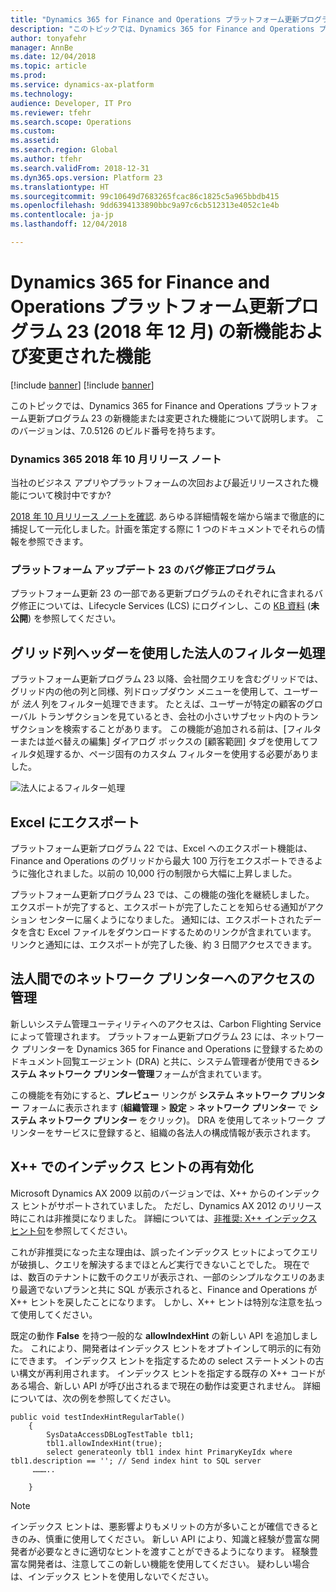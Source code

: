```yaml
---
title: "Dynamics 365 for Finance and Operations プラットフォーム更新プログラム 23 (2018 年 12 月) の新機能および変更された機能"
description: "このトピックでは、Dynamics 365 for Finance and Operations プラットフォーム更新プログラム 23 (2018 年 12 月) の新機能または変更された機能について説明します。"
author: tonyafehr
manager: AnnBe
ms.date: 12/04/2018
ms.topic: article
ms.prod: 
ms.service: dynamics-ax-platform
ms.technology: 
audience: Developer, IT Pro
ms.reviewer: tfehr
ms.search.scope: Operations
ms.custom: 
ms.assetid: 
ms.search.region: Global
ms.author: tfehr
ms.search.validFrom: 2018-12-31
ms.dyn365.ops.version: Platform 23
ms.translationtype: HT
ms.sourcegitcommit: 99c10649d7683265fcac86c1825c5a965bbdb415
ms.openlocfilehash: 9dd6394133890bbc9a97c6cb512313e4052c1e4b
ms.contentlocale: ja-jp
ms.lasthandoff: 12/04/2018

---
```

# <a name="whats-new-or-changed-in-dynamics-365-for-finance-and-operations-platform-update-23-december-2018"></a>Dynamics 365 for Finance and Operations プラットフォーム更新プログラム 23 (2018 年 12 月) の新機能および変更された機能

[!include [banner](../includes/banner.md)]
[!include [banner](../includes/preview-banner.md)]

このトピックでは、Dynamics 365 for Finance and Operations プラットフォーム更新プログラム 23 の新機能または変更された機能について説明します。 このバージョンは、7.0.5126 のビルド番号を持ちます。

### <a name="dynamics-365-october-18-release-notes"></a>Dynamics 365 2018 年 10 月リリース ノート
当社のビジネス アプリやプラットフォームの次回および最近リリースされた機能について検討中ですか? 

[2018 年 10 月リリース ノートを確認](https://go.microsoft.com/fwlink/?linkid=870424). あらゆる詳細情報を端から端まで徹底的に捕捉して一元化しました。計画を策定する際に 1 つのドキュメントでそれらの情報を参照できます。 

### <a name="platform-update-23-bug-fixes"></a>プラットフォーム アップデート 23 のバグ修正プログラム
プラットフォーム更新 23 の一部である更新プログラムのそれぞれに含まれるバグ修正については、Lifecycle Services (LCS) にログインし、この [KB 資料](https://go.microsoft.com/fwlink/?linkid=) (**未公開**) を参照してください。

## <a name="legal-entity-filtering-using-grid-column-headers"></a>グリッド列ヘッダーを使用した法人のフィルター処理
プラットフォーム更新プログラム 23 以降、会社間クエリを含むグリッドでは、グリッド内の他の列と同様、列ドロップダウン メニューを使用して、ユーザーが *法人* 列をフィルター処理できます。 たとえば、ユーザーが特定の顧客のグローバル トランザクションを見ているとき、会社の小さいサブセット内のトランザクションを検索することがあります。 この機能が追加される前は、[フィルターまたは並べ替えの編集] ダイアログ ボックスの [顧客範囲] タブを使用してフィルタ処理するか、ページ固有のカスタム フィルターを使用する必要がありました。

![法人によるフィルター処理](media/legalEntityFiltering.png  "法人によるフィルター処理")

## <a name="export-to-excel"></a>Excel にエクスポート
プラットフォーム更新プログラム 22 では、Excel へのエクスポート機能は、Finance and Operations のグリッドから最大 100 万行をエクスポートできるように強化されました。以前の 10,000 行の制限から大幅に上昇しました。 

プラットフォーム更新プログラム 23 では、この機能の強化を継続しました。 エクスポートが完了すると、エクスポートが完了したことを知らせる通知がアクション センターに届くようになりました。 通知には、エクスポートされたデータを含む Excel ファイルをダウンロードするためのリンクが含まれています。 リンクと通知には、エクスポートが完了した後、約 3 日間アクセスできます。 

## <a name="manage-access-to-network-printers-across-legal-entities"></a>法人間でのネットワーク プリンターへのアクセスの管理
新しいシステム管理ユーティリティへのアクセスは、Carbon Flighting Service によって管理されます。 プラットフォーム更新プログラム 23 には、ネットワーク プリンターを Dynamics 365 for Finance and Operations に登録するためのドキュメント回覧エージェント (DRA) と共に、システム管理者が使用できる**システム ネットワーク プリンター管理**フォームが含まれています。

この機能を有効にすると、**プレビュー** リンクが **システム ネットワーク プリンター** フォームに表示されます (**組織管理** > **設定** > **ネットワーク プリンター** で **システム ネットワーク プリンター** をクリック)。 DRA を使用してネットワーク プリンターをサービスに登録すると、組織の各法人の構成情報が表示されます。

## <a name="enabling-index-hints-in-x-again"></a>X++ でのインデックス ヒントの再有効化
Microsoft Dynamics AX 2009 以前のバージョンでは、X++ からのインデックス ヒントがサポートされていました。 ただし、Dynamics AX 2012 のリリース時にこれは非推奨になりました。 詳細については、[非推奨: X++ インデックス ヒント句](https://docs.microsoft.com/dynamicsax-2012/appuser-itpro/deprecated-x-index-hint-clause)を参照してください。

これが非推奨になった主な理由は、誤ったインデックス ヒットによってクエリが破損し、クエリを解決するまでほとんど実行できないことでした。 現在では、数百のテナントに数千のクエリが表示され、一部のシンプルなクエリのあまり最適でないプランと共に SQL が表示されると、Finance and Operations が X++ ヒントを戻したことになります。 しかし、X++ ヒントは特別な注意を払って使用してください。  

既定の動作 **False** を持つ一般的な **allowIndexHint** の新しい API を追加しました。 これにより、開発者はインデックス ヒントをオプトインして明示的に有効にできます。 インデックス ヒントを指定するための select ステートメントの古い構文が再利用されます。
インデックス ヒントを指定する既存の X++ コードがある場合、新しい API が呼び出されるまで現在の動作は変更されません。 詳細については、次の例を参照してください。

    public void testIndexHintRegularTable()
        {
            SysDataAccessDBLogTestTable tbl1;
            tbl1.allowIndexHint(true);
            select generateonly tbl1 index hint PrimaryKeyIdx where tbl1.description == ''; // Send index hint to SQL server
         ………..

        }

> [!NOTE]
> インデックス ヒントは、悪影響よりもメリットの方が多いことが確信できるときのみ、慎重に使用してください。 新しい API により、知識と経験が豊富な開発者が必要なときに適切なヒントを渡すことができるようになります。 経験豊富な開発者は、注意してこの新しい機能を使用してください。 疑わしい場合は、インデックス ヒントを使用しないでください。

